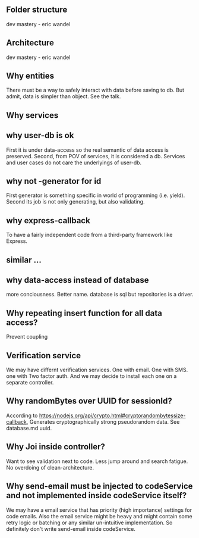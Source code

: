 ## Folder structure
dev mastery - eric wandel

## Architecture
dev mastery - eric wandel

## Why entities
There must be a way to safely interact with data before saving to db. But admit, data is simpler than object. See the talk.

## Why services

## why user-db is ok
First it is under data-access so the real semantic of data access is preserved.
Second, from POV of services, it is considered a db. Services and user cases do not care the underlyings of user-db. 

## why not -generator for id
First generator is something specific in world of programming (i.e. yield).
Second its job is not only generating, but also validating.


## why express-callback
To have a fairly independent code from a third-party framework like Express.

## similar ...

## why data-access instead of database
more conciousness. Better name. database is sql but repositories is a driver.


## Why repeating insert function for all data access?
Prevent coupling

## Verification service
We may have differnt verification services. One with email. One with SMS. one with Two factor auth. And we may decide to install each one on a separate controller.

## Why randomBytes over UUID for sessionId?
According to https://nodejs.org/api/crypto.html#cryptorandombytessize-callback, Generates cryptographically strong pseudorandom data.
See database.md uuid.


## Why Joi inside controller?
Want to see validation next to code. Less jump around and search fatigue. No overdoing of clean-architecture.


## Why send-email must be injected to codeService and not implemented inside codeService itself?
We may have a email service that has priority (high importance) settings for code emails. Also the email service might be heavy and might contain some retry logic or batching or any similar un-intuitive implementation. So definitely don't write send-email inside codeService.
